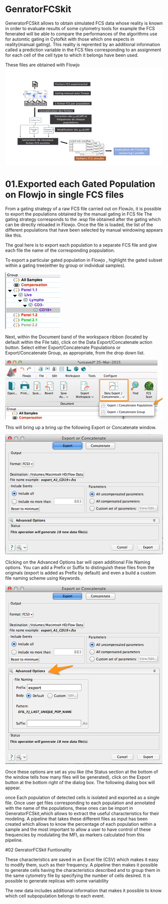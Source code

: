 # GenratorFCSkit
GeneratorFCSkit allows to obtain simulated FCS data whose reality is known in order to evaluate results of some cytometry tools for example the
FCS fenerated will be able to compare the performances of the algorithms use for automtic gating in Cytofkit with those which one expects
in reality(manual gating).
This reality is reprented by an additional information called a prediction variable in the FCS files corresponding to an assignment for 
each cell of the cell type to which it belongs have been used.

These files are obtained with Flowjo
![GenratorFCSkit](Schemas/fcsgenrator.PNG)

# 01.Exported each Gated Population on Flowjo in single FCS files 

From a gating strategy of a raw FCS file carried out on FlowJo, it is possible to export the populations obtained by the manual gating in FCS file
The gating strategy corresponds to the .wsp file obtained after the gating which can be directly reloaded in Flowjo.
Once the file is loaded, the list of the different populations that have been selected by manual windowing appears like this.

The goal here is to export each population to a separate FCS file and give each file the name of the corresponding poppulation.

To export a particular gated population in Flowjo , highlight the gated subset within a gating tree(either by group or individual samples).

![GenratorFCSkit](Schemas/selectpop.PNG)

Next, within the Document band of the workspace ribbon (located by default within the File tab), click on the Data Export/Concatenate action button.
Select either Export/Concatenate Populations or Export/Concatenate Group, as appropriate, from the drop down list.

![GenratorFCSkit](Schemas/export.PNG)

This will bring up a bring up the following Export or Concatenate window.

![GenratorFCSkit](Schemas/exporting.PNG)

Clicking on the Advanced Options bar will open additional File Naming options. You can add a Prefix or Suffix to distinguish these files from the originals (export is added as Prefix by default) and even a build a custom file naming scheme using Keywords.

![GenratorFCSkit](Schemas/changename.PNG)

Once these options are set as you like (the Status section at the bottom of the window tells how many files will be generated), click on the Export button at the bottom right of the dialog box. The following dialog box will appear.

once Each population of detected cells is isolated and exported as a single file. 
Once user get files corresponding to each population and annotated with the name of the populations, these ones can be import in GeneratorFCSkit,which allows to extract the useful characteristics for their modeling.
A pipeline that takes these different files as input has been created which allows to know the percentage of each population within a sample and the most important to allow a user to have control of these frequencies by modulating the MFI, as markers calculated from this pipeline.

#02 GenratorFCSkit Funtionality

These characteristics are saved in an Excel file (CSV) which makes it easy to modify them, such as their frequency. 
A pipeline then makes it possible to generate cells having the characteristics described and to group them 
in the same cytometry file by specifying the number of cells desired. It is possible to generate replicas with some variability

The new data includes additional information that makes it possible to know which cell subpopulation belongs to each event.
